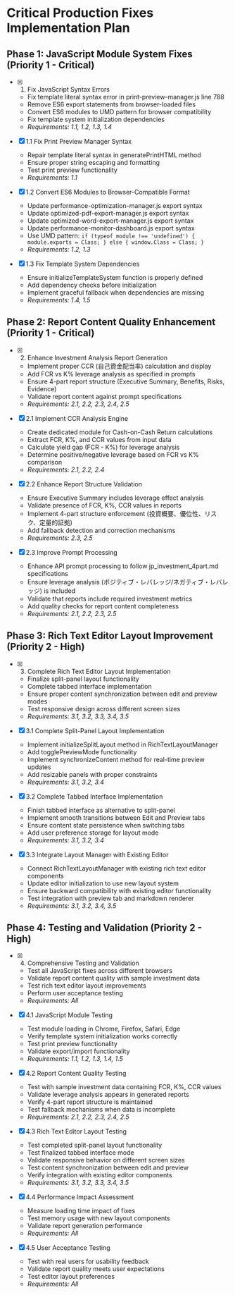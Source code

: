 # Critical Production Fixes Implementation Plan

## Phase 1: JavaScript Module System Fixes (Priority 1 - Critical)

- [x] 1. Fix JavaScript Syntax Errors


  - Fix template literal syntax error in print-preview-manager.js line 788
  - Remove ES6 export statements from browser-loaded files
  - Convert ES6 modules to UMD pattern for browser compatibility
  - Fix template system initialization dependencies
  - _Requirements: 1.1, 1.2, 1.3, 1.4_

- [x] 1.1 Fix Print Preview Manager Syntax


  - Repair template literal syntax in generatePrintHTML method
  - Ensure proper string escaping and formatting
  - Test print preview functionality
  - _Requirements: 1.1_

- [x] 1.2 Convert ES6 Modules to Browser-Compatible Format


  - Update performance-optimization-manager.js export syntax
  - Update optimized-pdf-export-manager.js export syntax  
  - Update optimized-word-export-manager.js export syntax
  - Update performance-monitor-dashboard.js export syntax
  - Use UMD pattern: `if (typeof module !== 'undefined') { module.exports = Class; } else { window.Class = Class; }`
  - _Requirements: 1.2, 1.3_

- [x] 1.3 Fix Template System Dependencies


  - Ensure initializeTemplateSystem function is properly defined
  - Add dependency checks before initialization
  - Implement graceful fallback when dependencies are missing
  - _Requirements: 1.4, 1.5_

## Phase 2: Report Content Quality Enhancement (Priority 1 - Critical)

- [x] 2. Enhance Investment Analysis Report Generation



  - Implement proper CCR (自己資金配当率) calculation and display
  - Add FCR vs K% leverage analysis as specified in prompts
  - Ensure 4-part report structure (Executive Summary, Benefits, Risks, Evidence)
  - Validate report content against prompt specifications
  - _Requirements: 2.1, 2.2, 2.3, 2.4, 2.5_

- [x] 2.1 Implement CCR Analysis Engine


  - Create dedicated module for Cash-on-Cash Return calculations
  - Extract FCR, K%, and CCR values from input data
  - Calculate yield gap (FCR - K%) for leverage analysis
  - Determine positive/negative leverage based on FCR vs K% comparison
  - _Requirements: 2.1, 2.2, 2.4_


- [x] 2.2 Enhance Report Structure Validation

  - Ensure Executive Summary includes leverage effect analysis
  - Validate presence of FCR, K%, CCR values in reports
  - Implement 4-part structure enforcement (投資概要、優位性、リスク、定量的証拠)
  - Add fallback detection and correction mechanisms
  - _Requirements: 2.3, 2.5_

- [x] 2.3 Improve Prompt Processing


  - Enhance API prompt processing to follow jp_investment_4part.md specifications
  - Ensure leverage analysis (ポジティブ・レバレッジ/ネガティブ・レバレッジ) is included
  - Validate that reports include required investment metrics
  - Add quality checks for report content completeness
  - _Requirements: 2.1, 2.2, 2.3, 2.5_

## Phase 3: Rich Text Editor Layout Improvement (Priority 2 - High)

- [x] 3. Complete Rich Text Editor Layout Implementation






  - Finalize split-panel layout functionality
  - Complete tabbed interface implementation
  - Ensure proper content synchronization between edit and preview modes
  - Test responsive design across different screen sizes
  - _Requirements: 3.1, 3.2, 3.3, 3.4, 3.5_

- [x] 3.1 Complete Split-Panel Layout Implementation



  - Implement initializeSplitLayout method in RichTextLayoutManager
  - Add togglePreviewMode functionality
  - Implement synchronizeContent method for real-time preview updates
  - Add resizable panels with proper constraints
  - _Requirements: 3.1, 3.2, 3.4_

- [x] 3.2 Complete Tabbed Interface Implementation



  - Finish tabbed interface as alternative to split-panel
  - Implement smooth transitions between Edit and Preview tabs
  - Ensure content state persistence when switching tabs
  - Add user preference storage for layout mode
  - _Requirements: 3.1, 3.2, 3.4_

- [x] 3.3 Integrate Layout Manager with Existing Editor



  - Connect RichTextLayoutManager with existing rich text editor components
  - Update editor initialization to use new layout system
  - Ensure backward compatibility with existing editor functionality
  - Test integration with preview tab and markdown renderer
  - _Requirements: 3.1, 3.2, 3.4, 3.5_

## Phase 4: Testing and Validation (Priority 2 - High)

- [x] 4. Comprehensive Testing and Validation






  - Test all JavaScript fixes across different browsers
  - Validate report content quality with sample investment data
  - Test rich text editor layout improvements
  - Perform user acceptance testing
  - _Requirements: All_

- [x] 4.1 JavaScript Module Testing


  - Test module loading in Chrome, Firefox, Safari, Edge
  - Verify template system initialization works correctly
  - Test print preview functionality
  - Validate export/import functionality
  - _Requirements: 1.1, 1.2, 1.3, 1.4, 1.5_

- [x] 4.2 Report Content Quality Testing


  - Test with sample investment data containing FCR, K%, CCR values
  - Validate leverage analysis appears in generated reports
  - Verify 4-part report structure is maintained
  - Test fallback mechanisms when data is incomplete
  - _Requirements: 2.1, 2.2, 2.3, 2.4, 2.5_

- [x] 4.3 Rich Text Editor Layout Testing






  - Test completed split-panel layout functionality
  - Test finalized tabbed interface mode
  - Validate responsive behavior on different screen sizes
  - Test content synchronization between edit and preview
  - Verify integration with existing editor components
  - _Requirements: 3.1, 3.2, 3.3, 3.4, 3.5_

- [x] 4.4 Performance Impact Assessment



  - Measure loading time impact of fixes
  - Test memory usage with new layout components
  - Validate report generation performance
  - _Requirements: All_






- [x] 4.5 User Acceptance Testing



  - Test with real users for usability feedback
  - Validate report quality meets user expectations
  - Test editor layout preferences
  - _Requirements: All_